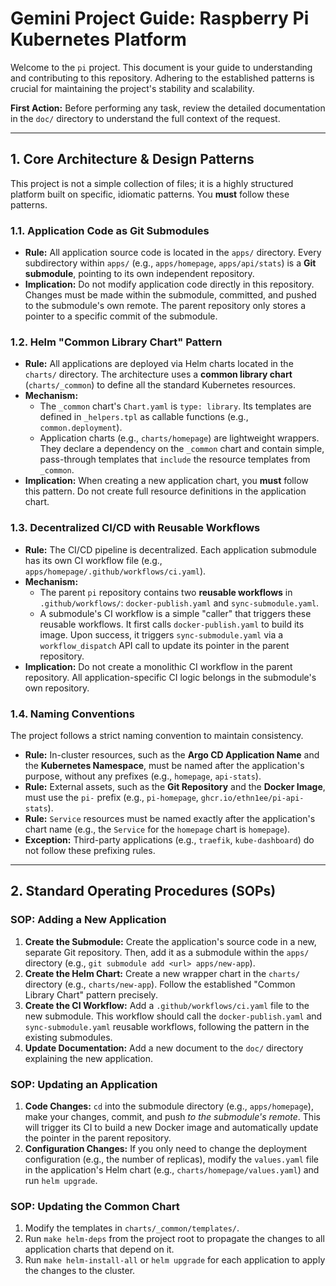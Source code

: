 # Gemini Project Guide: Raspberry Pi Kubernetes Platform

Welcome to the `pi` project. This document is your guide to understanding and contributing to this repository. Adhering to the established patterns is crucial for maintaining the project's stability and scalability.

**First Action:** Before performing any task, review the detailed documentation in the `doc/` directory to understand the full context of the request.

---

## 1. Core Architecture & Design Patterns

This project is not a simple collection of files; it is a highly structured platform built on specific, idiomatic patterns. You **must** follow these patterns.

### 1.1. Application Code as Git Submodules

-   **Rule:** All application source code is located in the `apps/` directory. Every subdirectory within `apps/` (e.g., `apps/homepage`, `apps/api/stats`) is a **Git submodule**, pointing to its own independent repository.
-   **Implication:** Do not modify application code directly in this repository. Changes must be made within the submodule, committed, and pushed to the submodule's own remote. The parent repository only stores a pointer to a specific commit of the submodule.

### 1.2. Helm "Common Library Chart" Pattern

-   **Rule:** All applications are deployed via Helm charts located in the `charts/` directory. The architecture uses a **common library chart** (`charts/_common`) to define all the standard Kubernetes resources.
-   **Mechanism:**
    -   The `_common` chart's `Chart.yaml` is `type: library`. Its templates are defined in `_helpers.tpl` as callable functions (e.g., `common.deployment`).
    -   Application charts (e.g., `charts/homepage`) are lightweight wrappers. They declare a dependency on the `_common` chart and contain simple, pass-through templates that `include` the resource templates from `_common`.
-   **Implication:** When creating a new application chart, you **must** follow this pattern. Do not create full resource definitions in the application chart.

### 1.3. Decentralized CI/CD with Reusable Workflows

-   **Rule:** The CI/CD pipeline is decentralized. Each application submodule has its own CI workflow file (e.g., `apps/homepage/.github/workflows/ci.yaml`).
-   **Mechanism:**
    -   The parent `pi` repository contains two **reusable workflows** in `.github/workflows/`: `docker-publish.yaml` and `sync-submodule.yaml`.
    -   A submodule's CI workflow is a simple "caller" that triggers these reusable workflows. It first calls `docker-publish.yaml` to build its image. Upon success, it triggers `sync-submodule.yaml` via a `workflow_dispatch` API call to update its pointer in the parent repository.
-   **Implication:** Do not create a monolithic CI workflow in the parent repository. All application-specific CI logic belongs in the submodule's own repository.

### 1.4. Naming Conventions

The project follows a strict naming convention to maintain consistency.

-   **Rule:** In-cluster resources, such as the **Argo CD Application Name** and the **Kubernetes Namespace**, must be named after the application's purpose, without any prefixes (e.g., `homepage`, `api-stats`).
-   **Rule:** External assets, such as the **Git Repository** and the **Docker Image**, must use the `pi-` prefix (e.g., `pi-homepage`, `ghcr.io/ethn1ee/pi-api-stats`).
-   **Rule:** `Service` resources must be named exactly after the application's chart name (e.g., the `Service` for the `homepage` chart is `homepage`).
-   **Exception:** Third-party applications (e.g., `traefik`, `kube-dashboard`) do not follow these prefixing rules.

---

## 2. Standard Operating Procedures (SOPs)

### SOP: Adding a New Application

1.  **Create the Submodule:** Create the application's source code in a new, separate Git repository. Then, add it as a submodule within the `apps/` directory (e.g., `git submodule add <url> apps/new-app`).
2.  **Create the Helm Chart:** Create a new wrapper chart in the `charts/` directory (e.g., `charts/new-app`). Follow the established "Common Library Chart" pattern precisely.
3.  **Create the CI Workflow:** Add a `.github/workflows/ci.yaml` file to the new submodule. This workflow should call the `docker-publish.yaml` and `sync-submodule.yaml` reusable workflows, following the pattern in the existing submodules.
4.  **Update Documentation:** Add a new document to the `doc/` directory explaining the new application.

### SOP: Updating an Application

1.  **Code Changes:** `cd` into the submodule directory (e.g., `apps/homepage`), make your changes, commit, and push *to the submodule's remote*. This will trigger its CI to build a new Docker image and automatically update the pointer in the parent repository.
2.  **Configuration Changes:** If you only need to change the deployment configuration (e.g., the number of replicas), modify the `values.yaml` file in the application's Helm chart (e.g., `charts/homepage/values.yaml`) and run `helm upgrade`.

### SOP: Updating the Common Chart

1.  Modify the templates in `charts/_common/templates/`.
2.  Run `make helm-deps` from the project root to propagate the changes to all application charts that depend on it.
3.  Run `make helm-install-all` or `helm upgrade` for each application to apply the changes to the cluster.
